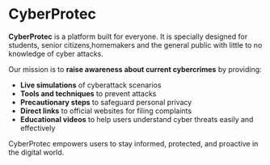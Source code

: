 # CyberProtec

**CyberProtec** is a platform built for everyone. It is specially designed for students, senior citizens,homemakers and the general public with little to no knowledge of cyber attacks.  

Our mission is to **raise awareness about current cybercrimes** by providing:  
- **Live simulations** of cyberattack scenarios  
- **Tools and techniques** to prevent attacks  
- **Precautionary steps** to safeguard personal privacy  
- **Direct links** to official websites for filing complaints  
- **Educational videos** to help users understand cyber threats easily and effectively  

CyberProtec empowers users to stay informed, protected, and proactive in the digital world.



